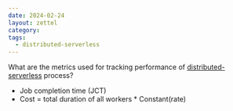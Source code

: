 ```yaml
---
date: 2024-02-24
layout: zettel
category: 
tags:
  - distributed-serverless
---
```

What are the metrics used for tracking performance of [distributed-serverless](distributed-serverless.md)
process?
- Job completion time (JCT)
- Cost = total duration of all workers * Constant(rate)

